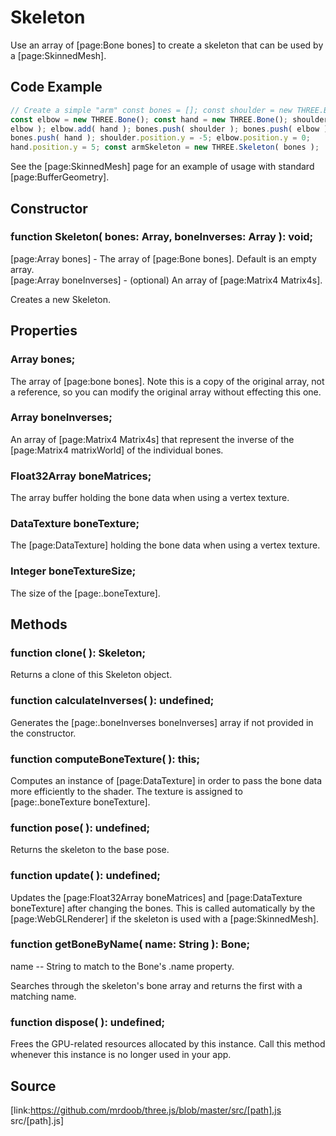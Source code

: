 # Skeleton

Use an array of [page:Bone bones] to create a skeleton that can be used by a
[page:SkinnedMesh].

## Code Example

  
```ts  
// Create a simple "arm" const bones = []; const shoulder = new THREE.Bone();
const elbow = new THREE.Bone(); const hand = new THREE.Bone(); shoulder.add(
elbow ); elbow.add( hand ); bones.push( shoulder ); bones.push( elbow );
bones.push( hand ); shoulder.position.y = -5; elbow.position.y = 0;
hand.position.y = 5; const armSkeleton = new THREE.Skeleton( bones );  
```  

See the [page:SkinnedMesh] page for an example of usage with standard
[page:BufferGeometry].

## Constructor

###  function Skeleton( bones: Array, boneInverses: Array ): void;

[page:Array bones] - The array of [page:Bone bones]. Default is an empty
array.  
[page:Array boneInverses] - (optional) An array of [page:Matrix4 Matrix4s].  
  
Creates a new Skeleton.

## Properties

###  Array bones;

The array of [page:bone bones]. Note this is a copy of the original array, not
a reference, so you can modify the original array without effecting this one.

###  Array boneInverses;

An array of [page:Matrix4 Matrix4s] that represent the inverse of the
[page:Matrix4 matrixWorld] of the individual bones.

###  Float32Array boneMatrices;

The array buffer holding the bone data when using a vertex texture.

###  DataTexture boneTexture;

The [page:DataTexture] holding the bone data when using a vertex texture.

###  Integer boneTextureSize;

The size of the [page:.boneTexture].

## Methods

###  function clone( ): Skeleton;

Returns a clone of this Skeleton object.

###  function calculateInverses( ): undefined;

Generates the [page:.boneInverses boneInverses] array if not provided in the
constructor.

###  function computeBoneTexture( ): this;

Computes an instance of [page:DataTexture] in order to pass the bone data more
efficiently to the shader. The texture is assigned to [page:.boneTexture
boneTexture].

###  function pose( ): undefined;

Returns the skeleton to the base pose.

###  function update( ): undefined;

Updates the [page:Float32Array boneMatrices] and [page:DataTexture
boneTexture] after changing the bones. This is called automatically by the
[page:WebGLRenderer] if the skeleton is used with a [page:SkinnedMesh].

###  function getBoneByName( name: String ): Bone;

name -- String to match to the Bone's .name property.  
  
Searches through the skeleton's bone array and returns the first with a
matching name.  

###  function dispose( ): undefined;

Frees the GPU-related resources allocated by this instance. Call this method
whenever this instance is no longer used in your app.

## Source

[link:https://github.com/mrdoob/three.js/blob/master/src/[path].js
src/[path].js]

